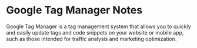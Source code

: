 # Google Tag Manager Notes

Google Tag Manager is a tag management system that allows you to quickly and
easily update tags and code snippets on your website or mobile app, such as
those intended for traffic analysis and marketing optimization.
